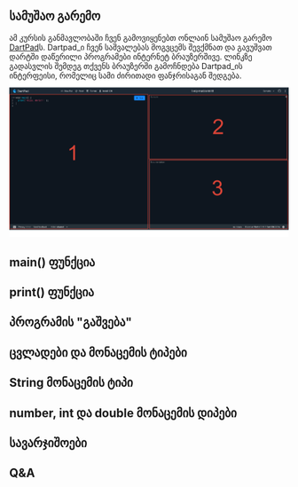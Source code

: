 ## სამუშაო გარემო
ამ კურსის განმავლობაში ჩვენ გამოვიყენებთ ონლაინ სამუშაო გარემო [DartPad](https://dartpad.dev)ს. Dartpad_ი ჩვენ საშვალებას მოგვცემს შევქმნათ და გავუშვათ დარტში დაწერილი პროგრამები ინტერნეტ ბრაუზერშივე. ლინკზე გადასვლის შემდეგ თქვენს ბრაუზერში გამოჩნდება Dartpad_ის ინტერფეისი, რომელიც სამი ძირითადი ფანჯრისაგან შედგება.
!["dartpad UI"](assets/dartpadUI.png)
## main() ფუნქცია

## print() ფუნქცია

## პროგრამის "გაშვება"

## ცვლადები და მონაცემის ტიპები

## String მონაცემის ტიპი

## number, int და double მონაცემის დიპები

## სავარჯიშოები

## Q&A